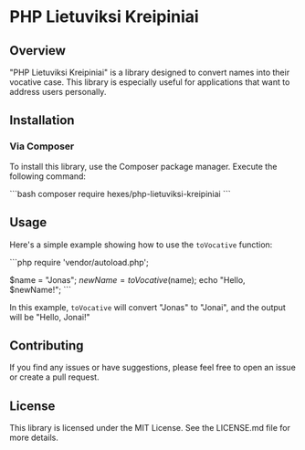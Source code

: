# PHP Lietuviksi Kreipiniai

## Overview

"PHP Lietuviksi Kreipiniai" is a library designed to convert names into their vocative case. This library is especially useful for applications that want to address users personally.

## Installation

### Via Composer

To install this library, use the Composer package manager. Execute the following command:

\`\`\`bash
composer require hexes/php-lietuviksi-kreipiniai
\`\`\`

## Usage

Here's a simple example showing how to use the `toVocative` function:

\`\`\`php
require 'vendor/autoload.php';

$name = "Jonas";
$newName = toVocative($name);
echo "Hello, $newName!";
\`\`\`

In this example, `toVocative` will convert "Jonas" to "Jonai", and the output will be "Hello, Jonai!"

## Contributing

If you find any issues or have suggestions, please feel free to open an issue or create a pull request.

## License

This library is licensed under the MIT License. See the LICENSE.md file for more details.
